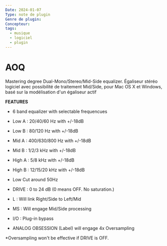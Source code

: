 ```yaml
---
Date: 2024-01-07
Type: note de plugin
Genre de plugin:
Concepteur:
tags:
  - musique
  - logiciel
  - plugin
---
```

# AOQ

Mastering degree Dual-Mono/Stereo/Mid-Side equalizer.
Égaliseur stéréo logiciel avec possibilité de traitement Mid/Side, pour Mac OS X et Windows, basé sur la modélisation d'un égaliseur actif

**FEATURES**

- 6 band equalizer with selectable frequencues
- Low A : 20/40/60 Hz with +/-18dB
- Low B : 80/120 Hz with +/-18dB
- Mid A : 400/630/800 Hz with +/-18dB
- Mid B : 1/2/3 kHz with +/-18dB
- High A : 5/8 kHz with +/-18dB
- High B : 12/15/20 kHz with +/-18dB
- Low Cut around 50Hz
- DRIVE : 0 to 24 dB (0 means OFF. No saturation.)
- L : Will link Right/Side to Left/Mid
- MS : Will engage Mid/Side processing
- I/O : Plug-in bypass

- ANALOG OBSESSION (Label) will engage 4x Oversampling

*Oversampling won't be effective if DRIVE is OFF.